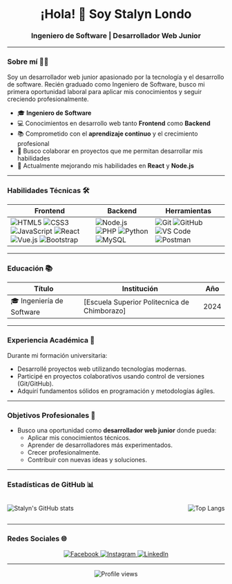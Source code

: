 <h1 align="center">¡Hola! 👋 Soy Stalyn Londo</h1>
<h3 align="center">Ingeniero de Software | Desarrollador Web Junior</h3>

---

### Sobre mí 👨‍💻

Soy un desarrollador web junior apasionado por la tecnología y el desarrollo de software. Recién graduado como Ingeniero de Software, busco mi primera oportunidad laboral para aplicar mis conocimientos y seguir creciendo profesionalmente.

- 🎓 **Ingeniero de Software** 
- 💻 Conocimientos en desarrollo web tanto **Frontend** como **Backend**
- 📚 Comprometido con el **aprendizaje continuo** y el crecimiento profesional
- 🤝 Busco colaborar en proyectos que me permitan desarrollar mis habilidades
- 🌱 Actualmente mejorando mis habilidades en **React** y **Node.js**

---

### Habilidades Técnicas 🛠️

<div align="center">

| **Frontend** | **Backend** | **Herramientas** |
|--------------|-------------|------------------|
| <img src="https://img.shields.io/badge/HTML5-E34F26?style=for-the-badge&logo=html5&logoColor=white" alt="HTML5"> <img src="https://img.shields.io/badge/CSS3-1572B6?style=for-the-badge&logo=css3&logoColor=white" alt="CSS3"> <img src="https://img.shields.io/badge/JavaScript-F7DF1E?style=for-the-badge&logo=javascript&logoColor=black" alt="JavaScript"> <img src="https://img.shields.io/badge/React-20232A?style=for-the-badge&logo=react&logoColor=61DAFB" alt="React"> <img src="https://img.shields.io/badge/Vue.js-4FC08D?style=for-the-badge&logo=vuedotjs&logoColor=white" alt="Vue.js"> <img src="https://img.shields.io/badge/Bootstrap-563D7C?style=for-the-badge&logo=bootstrap&logoColor=white" alt="Bootstrap"> | <img src="https://img.shields.io/badge/Node.js-339933?style=for-the-badge&logo=nodedotjs&logoColor=white" alt="Node.js"> <img src="https://img.shields.io/badge/PHP-777BB4?style=for-the-badge&logo=php&logoColor=white" alt="PHP"> <img src="https://img.shields.io/badge/Python-3776AB?style=for-the-badge&logo=python&logoColor=white" alt="Python"> <img src="https://img.shields.io/badge/MySQL-005C84?style=for-the-badge&logo=mysql&logoColor=white" alt="MySQL"> | <img src="https://img.shields.io/badge/Git-F05032?style=for-the-badge&logo=git&logoColor=white" alt="Git"> <img src="https://img.shields.io/badge/GitHub-100000?style=for-the-badge&logo=github&logoColor=white" alt="GitHub"> <img src="https://img.shields.io/badge/Visual_Studio_Code-0078D4?style=for-the-badge&logo=visual%20studio%20code&logoColor=white" alt="VS Code"> <img src="https://img.shields.io/badge/Postman-FF6C37?style=for-the-badge&logo=postman&logoColor=white" alt="Postman"> |

</div>

---

### Educación 📚

| **Título** | **Institución** | **Año** |
|------------|-----------------|---------|
| 🎓 Ingeniería de Software | [Escuela Superior Politecnica de Chimborazo] | 2024 |

---

### Experiencia Académica 🚀

Durante mi formación universitaria:
- Desarrollé proyectos web utilizando tecnologías modernas.
- Participé en proyectos colaborativos usando control de versiones (Git/GitHub).
- Adquirí fundamentos sólidos en programación y metodologías ágiles.

---

### Objetivos Profesionales 🎯

- Busco una oportunidad como **desarrollador web junior** donde pueda:
  - Aplicar mis conocimientos técnicos.
  - Aprender de desarrolladores más experimentados.
  - Crecer profesionalmente.
  - Contribuir con nuevas ideas y soluciones.

---

### Estadísticas de GitHub 📊

<div align="center" style="display: flex; justify-content: space-between;">

![Stalyn's GitHub stats](https://github-readme-stats.vercel.app/api?username=YaibeehBA&show_icons=true&theme=tokyonight&hide_border=true&count_private=true)

![Top Langs](https://github-readme-stats.vercel.app/api/top-langs/?username=YaibeehBA&layout=compact&theme=tokyonight&hide_border=true)

</div>

---

### Redes Sociales 🌐

<p align="center">
  <a href="https://www.facebook.com/StalynOdd" target="_blank">
    <img src="https://img.shields.io/badge/Facebook-1877F2?style=for-the-badge&logo=facebook&logoColor=white" alt="Facebook">
  </a>
  <a href="https://www.instagram.com/yaibeehba__am/" target="_blank">
    <img src="https://img.shields.io/badge/Instagram-E4405F?style=for-the-badge&logo=instagram&logoColor=white" alt="Instagram">
  </a>
  <a href="[Enlace a tu LinkedIn]" target="_blank">
    <img src="https://img.shields.io/badge/LinkedIn-0077B5?style=for-the-badge&logo=linkedin&logoColor=white" alt="LinkedIn">
  </a>
</p>

---

<p align="center">
  <img src="https://komarev.com/ghpvc/?username=YaibeehBA&style=flat-square&color=blue" alt="Profile views"/>
</p>
